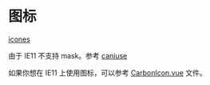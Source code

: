 # 图标

[icones](https://icones.js.org/)

由于 IE11 不支持 mask。参考 [caniuse](https://caniuse.com/?search=mask)

如果你想在 IE11 上使用图标，可以参考 [CarbonIcon.vue](./CarbonIcon.vue) 文件。
